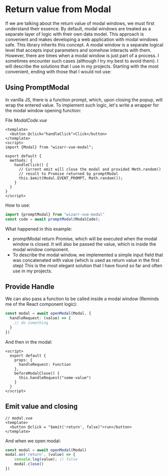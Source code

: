 # Return value from Modal

If we are talking about the return value of modal windows, we must first understand their essence. By default, modal windows are treated as a separate layer of logic with their own data model. This approach is convenient and makes developing a web application with modal windows safe. This library inherits this concept.
A modal window is a separate logical level that accepts input parameters and somehow interacts with them.
However, there are times when a modal window is just part of a process. I sometimes encounter such cases (although I try my best to avoid them).
I will describe the solutions that I use in my projects. Starting with the most convenient, ending with those that I would not use:


## Using PromptModal

In vanilla JS, there is a function prompt, which, upon closing the popup, will wrap the entered value. To implement such
logic, let's write a wrapper for the modal window opening function:

File *ModalCode.vue*

```vue
<template>
  <button @click="handleClick">Click</button>
</template>
<script>
import {Modal} from "wizarr-vue-modal";

export default {
  methods: {
    handleClick() {
      // Current emit will close the modal and provided Meth.random() 
      // result to Promise returned by promptModal
      this.$emit(Modal.EVENT_PROMPT, Math.random());
    }
  }
}
</script>
```

How to use:
```ts
import {promptModal} from "wizarr-vue-modal"
const code = await promptModal(ModalCode);
```
What happened in this example:

- promptModal return Promise, which will be executed when the modal window is closed. It will also be passed the value, which is inside the modal window component.
- To describe the modal window, we implemented a simple input field that was concatenated with value (which is used as return value in the first step)
This is the most elegant solution that I have found so far and often use in my projects.

## Provide Handle
We can also pass a function to be called inside a modal window (Reminds me of the React component logic):

```ts
const modal = await openModal(Modal, {
  handleRequest: (value) => {
    // do something  
  }
})
```
And then in the modal:

```vue
<script>
  export default {
    props: {
      handleRequest: Function
    },
    beforeModalClose() {
      this.handleRequest("some-value")
    }
  }
</script>
```

## Emit value and closing

```vue
// modal.vue
<template>
  <button @click = "$emit('return', false)">run</button>
</template>
```
And when we open modal:
```ts
const modal = await openModal(Modal)
modal.on('return', (value) => {
    console.log(value); // false
    modal.close()
})
```
